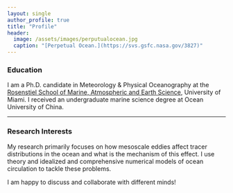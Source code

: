 ```yaml
---
layout: single
author_profile: true
title: "Profile"
header:
  image: /assets/images/perputualocean.jpg
  caption: "[Perpetual Ocean.](https://svs.gsfc.nasa.gov/3827)"
---
```


### Education
I am a Ph.D. candidate in Meteorology & Physical Oceanography at the [Rosenstiel School of Marine, Atmospheric and Earth Science](https://www.rsmas.miami.edu/), University of Miami.
I received an undergraduate marine science degree at Ocean University of China.

---

### Research Interests
My research primarily focuses on how mesoscale eddies affect tracer distributions in the ocean and what is the mechanism of this effect. I use theory and idealized and comprehensive numerical models of ocean circulation to tackle these problems.

I am happy to discuss and collaborate with different minds!

